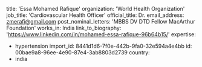 title: 'Essa Mohamed Rafique'
organization: 'World Health Organization'
job_title: 'Cardiovascular Health Officer'
official_title: Dr.
email_address: zmerafi@gmail.com
post_nominal_letters: 'MBBS DV DTD Fellow MacArthur Foundation'
works_in: India
link_to_biography: 'https://www.linkedin.com/in/mohamed-essa-rafique-96b64b15/'
expertise:
  - hypertension
import_id: 8441d1d6-7f0e-442b-9fa0-32e594a4e4bb
id: 00bae9a8-96ee-4e90-87e4-3ab8803d2739
country:
  - india
